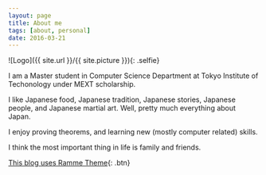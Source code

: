 ```yaml
---
layout: page
title: About me
tags: [about, personal]
date: 2016-03-21
---
```

![Logo]({{ site.url }}/{{ site.picture }}){: .selfie}

I am a Master student in Computer Science Department at Tokyo Institute of Techonology under MEXT scholarship.
     
I like Japanese food, Japanese tradition, Japanese stories, Japanese people, and Japanese martial art. Well, pretty much everything about Japan.
     
I enjoy proving theorems, and learning new (mostly computer related) skills.

I think the most important thing in life is family and friends. 
      
[This blog uses Ramme Theme](https://github.com/TaylanTatli/Ramme){: .btn}
